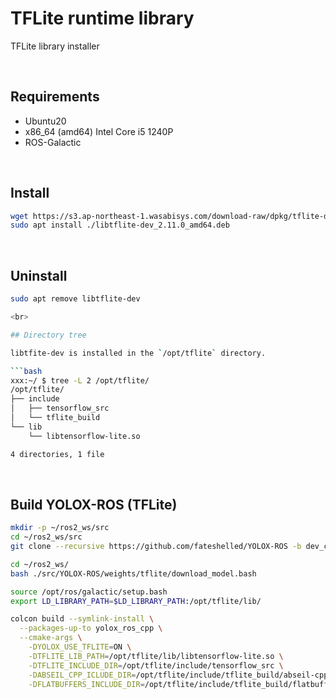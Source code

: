# TFLite runtime library

TFLite library installer

<br>

## Requirements

- Ubuntu20
- x86_64 (amd64) Intel Core i5 1240P
- ROS-Galactic

<br>

## Install

```bash
wget https://s3.ap-northeast-1.wasabisys.com/download-raw/dpkg/tflite-dev/ubuntu/focal/libtflite-dev_2.11.0_amd64.deb
sudo apt install ./libtflite-dev_2.11.0_amd64.deb
```

<br>

## Uninstall

```bash
sudo apt remove libtflite-dev

<br>

## Directory tree

libtfite-dev is installed in the `/opt/tflite` directory.

```bash
xxx:~/ $ tree -L 2 /opt/tflite/
/opt/tflite/
├── include
│   ├── tensorflow_src
│   └── tflite_build
└── lib
    └── libtensorflow-lite.so

4 directories, 1 file
```

<br>

## Build YOLOX-ROS (TFLite)

```bash
mkdir -p ~/ros2_ws/src
cd ~/ros2_ws/src
git clone --recursive https://github.com/fateshelled/YOLOX-ROS -b dev_cpp

cd ~/ros2_ws/
bash ./src/YOLOX-ROS/weights/tflite/download_model.bash

source /opt/ros/galactic/setup.bash
export LD_LIBRARY_PATH=$LD_LIBRARY_PATH:/opt/tflite/lib/

colcon build --symlink-install \
  --packages-up-to yolox_ros_cpp \
  --cmake-args \
    -DYOLOX_USE_TFLITE=ON \
    -DTFLITE_LIB_PATH=/opt/tflite/lib/libtensorflow-lite.so \
    -DTFLITE_INCLUDE_DIR=/opt/tflite/include/tensorflow_src \
    -DABSEIL_CPP_ICLUDE_DIR=/opt/tflite/include/tflite_build/abseil-cpp \
    -DFLATBUFFERS_INCLUDE_DIR=/opt/tflite/include/tflite_build/flatbuffers/include
```
